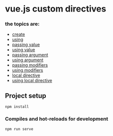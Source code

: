 # vue.js custom directives


### the topics are:

* [create](https://github.com/robsonoduarte/learn-vue/blob/0b7dd5750a8cb641d6584c38dd0345d962002233/vuejs-2-curse/directives/src/main.js#L6)
* [using](https://github.com/robsonoduarte/learn-vue/blob/0b7dd5750a8cb641d6584c38dd0345d962002233/vuejs-2-curse/directives/src/App.vue#L5)
* [passing value](https://github.com/robsonoduarte/learn-vue/blob/0b7dd5750a8cb641d6584c38dd0345d962002233/vuejs-2-curse/directives/src/App.vue#L6)
* [using value](https://github.com/robsonoduarte/learn-vue/blob/0b7dd5750a8cb641d6584c38dd0345d962002233/vuejs-2-curse/directives/src/main.js#L12-L14)
* [passing argument](https://github.com/robsonoduarte/learn-vue/blob/0b7dd5750a8cb641d6584c38dd0345d962002233/vuejs-2-curse/directives/src/App.vue#L6)
* [using argument](https://github.com/robsonoduarte/learn-vue/blob/0b7dd5750a8cb641d6584c38dd0345d962002233/vuejs-2-curse/directives/src/main.js#L11)
* [passing modifiers](https://github.com/robsonoduarte/learn-vue/blob/0b7dd5750a8cb641d6584c38dd0345d962002233/vuejs-2-curse/directives/src/App.vue#L7)
* [using modifiers](https://github.com/robsonoduarte/learn-vue/blob/0b7dd5750a8cb641d6584c38dd0345d962002233/vuejs-2-curse/directives/src/main.js#L9)
* [local directive](https://github.com/robsonoduarte/learn-vue/blob/0b7dd5750a8cb641d6584c38dd0345d962002233/vuejs-2-curse/directives/src/App.vue#L15)
* [using local directive](https://github.com/robsonoduarte/learn-vue/blob/0b7dd5750a8cb641d6584c38dd0345d962002233/vuejs-2-curse/directives/src/App.vue#L8)

## Project setup
```
npm install
```

### Compiles and hot-reloads for development
```
npm run serve
```
